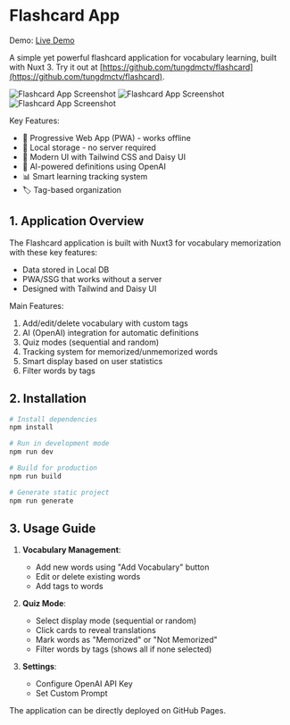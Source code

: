 # Flashcard App

Demo: [Live Demo](https://github.com/tungdmctv/flashcard)

A simple yet powerful flashcard application for vocabulary learning, built with Nuxt 3. Try it out at [https://github.com/tungdmctv/flashcard](https://github.com/tungdmctv/flashcard).

![Flashcard App Screenshot](https://github.com/tungdmctv/flashcard/screenshot-1.png)
![Flashcard App Screenshot](https://github.com/tungdmctv/flashcard/screenshot-2.png)
![Flashcard App Screenshot](https://github.com/tungdmctv/flashcard/screenshot-3.png)

Key Features:
- 📱 Progressive Web App (PWA) - works offline
- 💾 Local storage - no server required
- 🎨 Modern UI with Tailwind CSS and Daisy UI
- 🤖 AI-powered definitions using OpenAI
- 📊 Smart learning tracking system
- 🏷️ Tag-based organization

## 1. Application Overview
The Flashcard application is built with Nuxt3 for vocabulary memorization with these key features:
- Data stored in Local DB
- PWA/SSG that works without a server
- Designed with Tailwind and Daisy UI

Main Features:
1. Add/edit/delete vocabulary with custom tags
2. AI (OpenAI) integration for automatic definitions
3. Quiz modes (sequential and random)
4. Tracking system for memorized/unmemorized words
5. Smart display based on user statistics
6. Filter words by tags


## 2. Installation
```bash
# Install dependencies
npm install

# Run in development mode
npm run dev

# Build for production
npm run build

# Generate static project
npm run generate
```

## 3. Usage Guide
1. **Vocabulary Management**:
   - Add new words using "Add Vocabulary" button
   - Edit or delete existing words
   - Add tags to words

2. **Quiz Mode**:
   - Select display mode (sequential or random)
   - Click cards to reveal translations
   - Mark words as "Memorized" or "Not Memorized"
   - Filter words by tags (shows all if none selected)

3. **Settings**:
   - Configure OpenAI API Key
   - Set Custom Prompt

The application can be directly deployed on GitHub Pages.
